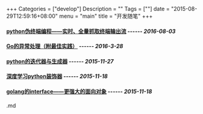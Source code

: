 +++
Categories = ["develop"]
Description = ""
Tags = [""]
date = "2015-08-29T12:59:16+08:00"
menu = "main"
title = "开发随笔"
+++

#### **[python伪终端编程——实时、全量抓取终端输出流](/post/develop/python伪终端编程实时全量抓取终端输出流)**   ------ *2016-08-03*
#### **[Go的异常处理（附最佳实践）](/post/develop/go的异常处理附最佳实践)**   ------ *2016-3-28*
#### **[python的迭代器与生成器](/post/develop/python的迭代器与生成器)**   ------ *2015-11-27*
#### **[深度学习python装饰器](/post/develop/深度学习python装饰器)**   ------ *2015-11-18*
#### **[golang的interface——更强大的面向对象](/post/develop/golang的interface更强大的面向对象)**   ------ *2015-11-18*
.md
